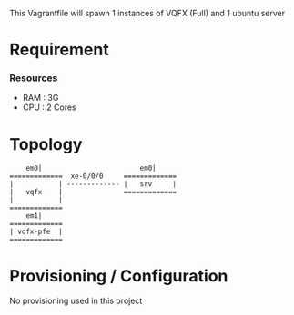 
This Vagrantfile will spawn 1 instances of VQFX (Full) and 1 ubuntu server

# Requirement

### Resources
 - RAM : 3G
 - CPU : 2 Cores

# Topology

        em0|                        em0|
    =============  xe-0/0/0     =============
    |           | ------------- |   srv     |
    |   vqfx    |               =============
    |           |                
    =============              
        em1|                  
    =============             
    | vqfx-pfe  |             
    =============             

# Provisioning / Configuration

No provisioning used in this project
